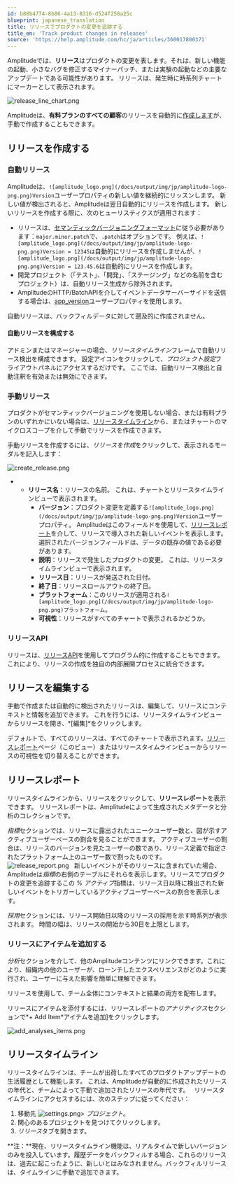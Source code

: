 ```yaml
---
id: b88b4774-8b86-4a13-8316-d524f258a25c
blueprint: japanese_translation
title: リリースでプロダクトの変更を追跡する
title_en: 'Track product changes in releases'
source: 'https://help.amplitude.com/hc/ja/articles/360017800371'
---
```

Amplitudeでは、**リリース**はプロダクトの変更を表します。それは、新しい機能の起動、小さなバグを修正するマイナーパッチ、または実験の起動などの主要なアップデートである可能性があります。 リリースは、発生時に時系列チャートにマーカーとして表示されます。

![release_line_chart.png](/docs/output/img/jp/release-line-chart-png.png)

Amplitudeは、**有料プランのすべての顧客**のリリースを自動的に[作成します](#h_939808537151539301617278)が、手動で作成することもできます。

## リリースを作成する

### 自動リリース

Amplitudeは、`![amplitude_logo.png](/docs/output/img/jp/amplitude-logo-png.png)Version`ユーザープロパティの新しい値を継続的にリッスンします。 新しい値が検出されると、Amplitudeは翌日自動的にリリースを作成します。 新しいリリースを作成する際に、次のヒューリスティクスが適用されます：
* リリースは、[セマンティックバージョニングフォーマット](https://semver.org/)に従う必要があります：`major.minor.patch`で、`.patch`はオプションです。 例えば、`![amplitude_logo.png](/docs/output/img/jp/amplitude-logo-png.png)Version = 12345は`自動的にリリースを作成しませんが、`![amplitude_logo.png](/docs/output/img/jp/amplitude-logo-png.png)Version = 123.45.6`は自動的にリリースを作成します。
* 開発プロジェクト（「テスト」、「開発」、「ステージング」などの名前を含むプロジェクト）は、自動リリース生成から除外されます。
* AmplitudeのHTTP/BatchAPIを介してイベントデータサーバーサイドを送信する場合は、[app\_version](https://help.amplitude.com/hc/en-us/articles/204771828-HTTP-API#keys-for-the-event-argument)ユーザープロパティを使用します。

自動リリースは、バックフィルデータに対して遡及的に作成されません。

#### 自動リリースを構成する

アドミンまたはマネージャーの場合、*リリースタイムライン*フレームで自動リリース検出を構成できます。 設定アイコンをクリックして、*プロジェクト設定*フライアウトパネルにアクセスするだけです。 ここでは、自動リリース検出と自動注釈を有効または無効にできます。

### 手動リリース

プロダクトがセマンティックバージョニングを使用しない場合、または有料プランのいずれかにいない場合は、[リリースタイムライン](#h_54045635371539301586847)から、またはチャートのマイクロスコープを介して手動でリリースを作成できます。

手動リリースを作成するには、*リリースを作成*をクリックして、表示されるモーダルを記入します：

![create_release.png](/docs/output/img/jp/create-release-png.png)
* * **リリース名**：リリースの名前。 これは、チャートとリリースタイムラインビューで表示されます。
	* **バージョン**：プロダクト変更を定義する`![amplitude_logo.png](/docs/output/img/jp/amplitude-logo-png.png)Version`ユーザープロパティ。 Amplitudeはこのフィールドを使用して、[リリースレポート](#h_799812257551539302332607)を介して、リリースで導入された新しいイベントを表示します。 選択されたバージョンフィールドは、データの既存の値である必要があります。
	* **説明**：リリースで発生したプロダクトの変更。 これは、リリースタイムラインビューで表示されます。
	* **リリース日**：リリースが発送された日付。
	* **終了日**：リリースロールアウトの終了日。
	* **プラットフォーム**：このリリースが適用される`![amplitude_logo.png](/docs/output/img/jp/amplitude-logo-png.png)プラットフォーム`。
	* **可視性**：リリースがすべてのチャートで表示されるかどうか。

### リリースAPI

リリースは、[リリースAPI](https://developers.amplitude.com/docs/releases-api)を使用してプログラム的に作成することもできます。 これにより、リリースの作成を独自の内部展開プロセスに統合できます。

## リリースを編集する

手動で作成または自動的に検出されたリリースは、編集して、リリースにコンテキストと情報を追加できます。 これを行うには、リリースタイムラインビューからリリースを開き、*[編集]*をクリックします。

デフォルトで、すべてのリリースは、すべてのチャートで表示されます。[リリースレポート](#h_799812257551539302332607)ページ（このビュー）またはリリースタイムラインビューからリリースの可視性を切り替えることができます。

## リリースレポート

リリースタイムラインから、リリースをクリックして、**リリースレポート**を表示できます。 リリースレポートは、Amplitudeによって生成されたメタデータと分析のコレクションです。

*指標*セクションでは、リリースに露出されたユニークユーザー数と、図が示すアクティブユーザーベースの割合を見ることができます。 アクティブユーザーの割合は、リリースのバージョンを見たユーザーの数であり、リリース定義で指定されたプラットフォーム上のユーザー数で割ったものです。
 
![release_report.png](/docs/output/img/jp/release-report-png.png)
 
新しいイベントがそのリリースに含まれていた場合、Amplitudeは*指標*の右側のテーブルにそれらを表示します。リリースでプロダクトの変更を追跡するこの *% アクティブ*指標は、リリース日以降に検出された新しいイベントをトリガーしているアクティブユーザーベースの割合を表示します。

*採用*セクションには、リリース開始日以降のリリースの採用を示す時系列が表示されます。 時間の幅は、リリースの開始から30日を上限とします。
 
### リリースにアイテムを追加する

*分析*セクションを介して、他のAmplitudeコンテンツにリンクできます。これにより、組織内の他のユーザーが、ローンチしたエクスペリエンスがどのように実行され、ユーザーに与えた影響を簡単に理解できます。

リリースを使用して、チーム全体にコンテキストと結果の両方を配布します。

リリースにアイテムを添付するには、リリースレポートの*アナリティクス*セクションで*+ Add Item*アイテムを追加]をクリックします。

![add_analyses_items.png](/docs/output/img/jp/add-analyses-items-png.png)

## リリースタイムライン

リリースタイムラインは、チームが出荷したすべてのプロダクトアップデートの生活履歴として機能します。 これは、Amplitudeが自動的に作成されたリリースの年代と、チームによって手動で追加されたリリースの年代です。
 
リリースタイムラインにアクセスするには、次のステップに従ってください：
1. 移動先 ![settings.png](/docs/output/img/jp/settings-png.png)> *プロジェクト*。
2. 関心のあるプロジェクトを見つけてクリックします。
3. *リリース*タブを開きます。

**注：**現在、リリースタイムライン機能は、リアルタイムで新しいバージョンのみを投入しています。履歴データをバックフィルする場合、これらのリリースは、過去に起こったように、新しいとはみなされません。バックフィルリリースは、タイムラインに手動で追加できます。